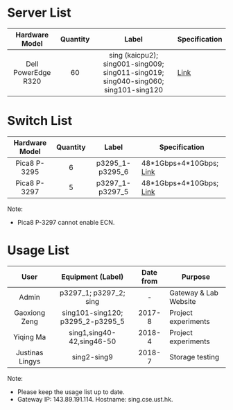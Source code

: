 # Server List

| Hardware Model | Quantity | Label | Specification |
| :-------------: | :-------------: | :-------------: | ------------- |
| Dell PowerEdge R320 | 60 | sing (kaicpu2); sing001-sing009; sing011-sing019; sing040-sing060; sing101-sing120 | [Link](http://www.dell.com/hk/en/business/p/poweredge-r320/pd) |

# Switch List

| Hardware Model | Quantity | Label | Specification |
| :-------------: | :-------------: | :-------------: | ------------- |
| Pica8 P-3295 | 6 | p3295_1-p3295_6 | 48\*1Gbps+4\*10Gbps; [Link](http://www.pica8.com/documents/pica8-datasheet-48x1gbe-p3290-p3295.pdf) |
| Pica8 P-3297 | 5 | p3297_1-p3297_5 | 48\*1Gbps+4\*10Gbps; [Link](http://www.pica8.com/wp-content/uploads/2015/09/pica8-datasheet-48x1gbe-p3297.pdf) |

Note: 

* Pica8 P-3297 cannot enable ECN.

# Usage List
| User | Equipment (Label) | Date from | Purpose |
| :-------------: | :-------------: | :-------------: | ------------- |
| Admin | p3297_1; p3297_2; sing | - | Gateway & Lab Website |
| Gaoxiong Zeng | sing101-sing120; p3295_2-p3295_5 | 2017-8 | Project experiments |
| Yiqing Ma | sing1,sing40-42,sing46-50 | 2018-4| Project experiments |
| Justinas Lingys | sing2-sing9 | 2018-7| Storage testing |

Note:

* Please keep the usage list up to date.
* Gateway IP: 143.89.191.114. Hostname: sing.cse.ust.hk.
            


